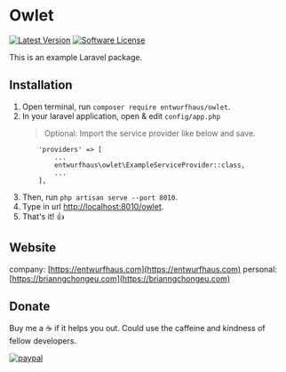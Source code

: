 # Owlet
[![Latest Version](https://img.shields.io/github/release/entwurfhaus/owlet.svg?style=flat-square)](https://github.com/entwurfhaus/owlet/releases)
[![Software License](https://img.shields.io/badge/license-MIT-brightgreen.svg?style=flat-square)](LICENSE.md)

This is an example Laravel package.

## Installation

1. Open terminal, run `composer require entwurfhaus/owlet`.
1. In your laravel application, open & edit `config/app.php`
   > Optional: Import the service provider like below and save.
   ````
       'providers' => [
           ...
           entwurfhaus\owlet\ExampleServiceProvider::class,
           ...
       ],
   ````
1. Then, run `php artisan serve --port 8010`.
1. Type in url [http://localhost:8010/owlet](http://localhost:8010/owlet).
1. That's it! :thumbsup:

## Website
company: [https://entwurfhaus.com](https://entwurfhaus.com)
personal: [https://brianngchongeu.com](https://brianngchongeu.com)

## Donate

Buy me a :coffee: if it helps you out. Could use the caffeine and kindness of fellow developers. 

[![paypal](https://www.paypalobjects.com/en_US/i/btn/btn_donateCC_LG.gif)](https://www.paypal.me/entwurfhaus)
